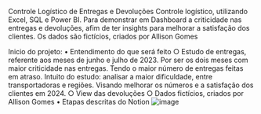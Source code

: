 Controle Logístico de Entregas e Devoluções
Controle logístico, utilizando Excel, SQL e Power BI. Para demonstrar em Dashboard a criticidade nas entregas e devoluções, afim de ter insights para melhorar a satisfação dos clientes. Os dados são fictícios, criados por Allison Gomes


Inicio do projeto:
	• Entendimento do que será feito
		○ Estudo de entregas, referente aos meses de junho e julho de 2023. Por ser os dois meses com maior criticidade nas entregas. Tendo o maior número de entregas feitas em atraso. Intuito do estudo: analisar a maior dificuldade, entre transportadoras e regiões. Visando melhorar os números e a satisfação dos clientes em 2024.
		○ View das devoluções
		○ Dados fictícios, criados por Allison Gomes
	• Etapas descritas do Notion
![image](https://github.com/Allison-Gomes/controle-de-entrega-e-devolucoes/assets/126164923/c8ca7fee-74a6-44af-a3b8-bc90f8d260cc)
